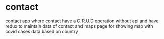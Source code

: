 # contact
contact app where contact have a C.R.U.D operation without api and have redux to maintain data of contact and maps page for showing map with covid cases data based on country 
